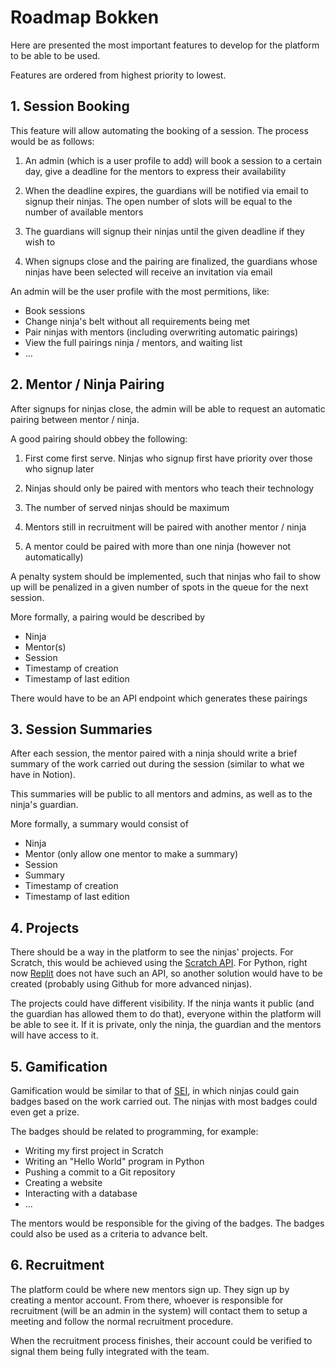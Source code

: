 # Roadmap Bokken

Here are presented the most important features to develop for the platform to be able to be used.

Features are ordered from highest priority to lowest.

## 1. Session Booking

This feature will allow automating the booking of a session. The process would be as follows:

1. An admin (which is a user profile to add) will book a session to a certain day, give a deadline for the mentors to express their availability

2. When the deadline expires, the guardians will be notified via email to signup their ninjas. The open number of slots will be equal to the number of available mentors

3. The guardians will signup their ninjas until the given deadline if they wish to

4. When signups close and the pairing are finalized, the guardians whose ninjas have been selected will receive an invitation via email

An admin will be the user profile with the most permitions, like:

- Book sessions
- Change ninja's belt without all requirements being met
- Pair ninjas with mentors (including overwriting automatic pairings)
- View the full pairings ninja / mentors, and waiting list
- ...

## 2. Mentor / Ninja Pairing

After signups for ninjas close, the admin will be able to request an automatic pairing between mentor / ninja.

A good pairing should obbey the following:

1. First come first serve. Ninjas who signup first have priority over those who signup later

2. Ninjas should only be paired with mentors who teach their technology

3. The number of served ninjas should be maximum

4. Mentors still in recruitment will be paired with another mentor / ninja

5. A mentor could be paired with more than one ninja (however not automatically)

A penalty system should be implemented, such that ninjas who fail to show up will be penalized in a given number of spots in the queue for the next session.

More formally, a pairing would be described by

- Ninja
- Mentor(s)
- Session
- Timestamp of creation
- Timestamp of last edition

There would have to be an API endpoint which generates these pairings

## 3. Session Summaries

After each session, the mentor paired with a ninja should write a brief summary of the work carried out during the session (similar to what we have in Notion).

This summaries will be public to all mentors and admins, as well as to the ninja's guardian.

More formally, a summary would consist of

- Ninja
- Mentor (only allow one mentor to make a summary)
- Session
- Summary
- Timestamp of creation
- Timestamp of last edition

## 4. Projects

There should be a way in the platform to see the ninjas' projects. For Scratch, this would be achieved using the [Scratch API](https://en.scratch-wiki.info/wiki/Scratch_API). For Python, right now [Replit](https://replit.com/) does not have such an API, so another solution would have to be created (probably using Github for more advanced ninjas).

The projects could have different visibility. If the ninja wants it public (and the guardian has allowed them to do that), everyone within the platform will be able to see it. If it is private, only the ninja, the guardian and the mentors will have access to it.

## 5. Gamification

Gamification would be similar to that of [SEI](https://seium.org), in which ninjas could gain badges based on the work carried out. The ninjas with most badges could even get a prize.

The badges should be related to programming, for example:

- Writing my first project in Scratch
- Writing an "Hello World" program in Python
- Pushing a commit to a Git repository
- Creating a website
- Interacting with a database
- ...

The mentors would be responsible for the giving of the badges. The badges could also be used as a criteria to advance belt.

## 6. Recruitment

The platform could be where new mentors sign up. They sign up by creating a mentor account. From there, whoever is responsible for recruitment (will be an admin in the system) will contact them to setup a meeting and follow the normal recruitment procedure.

When the recruitment process finishes, their account could be verified to signal them being fully integrated with the team.
